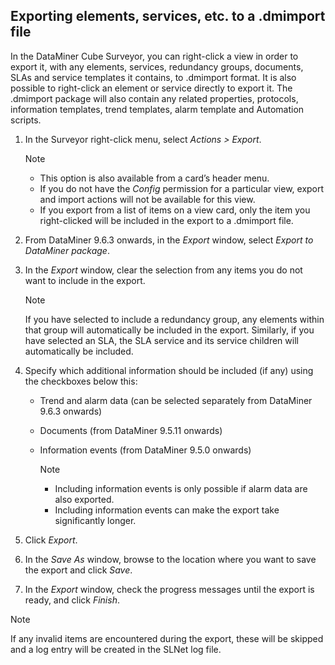 ## Exporting elements, services, etc. to a .dmimport file

In the DataMiner Cube Surveyor, you can right-click a view in order to export it, with any elements, services, redundancy groups, documents, SLAs and service templates it contains, to .dmimport format. It is also possible to right-click an element or service directly to export it. The .dmimport package will also contain any related properties, protocols, information templates, trend templates, alarm template and Automation scripts.

1. In the Surveyor right-click menu, select *Actions \> Export*.

    > [!NOTE]
    > -  This option is also available from a card’s header menu.
    > -  If you do not have the *Config* permission for a particular view, export and import actions will not be available for this view.
    > -  If you export from a list of items on a view card, only the item you right-clicked will be included in the export to a .dmimport file.

2. From DataMiner 9.6.3 onwards, in the *Export* window, select *Export to DataMiner package*.

3. In the *Export* window, clear the selection from any items you do not want to include in the export.

    > [!NOTE]
    > If you have selected to include a redundancy group, any elements within that group will automatically be included in the export. Similarly, if you have selected an SLA, the SLA service and its service children will automatically be included.

4. Specify which additional information should be included (if any) using the checkboxes below this:

    - Trend and alarm data (can be selected separately from DataMiner 9.6.3 onwards)

    - Documents (from DataMiner 9.5.11 onwards)

    - Information events (from DataMiner 9.5.0 onwards)

        > [!NOTE]
        > -  Including information events is only possible if alarm data are also exported.
        > -  Including information events can make the export take significantly longer.

5. Click *Export*.

6. In the *Save As* window, browse to the location where you want to save the export and click *Save*.

7. In the *Export* window, check the progress messages until the export is ready, and click *Finish*.

> [!NOTE]
> If any invalid items are encountered during the export, these will be skipped and a log entry will be created in the SLNet log file.
>
